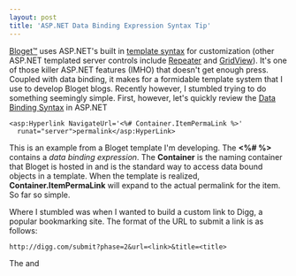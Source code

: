 ```yaml
---
layout: post
title: 'ASP.NET Data Binding Expression Syntax Tip'
---
```

[Bloget™](/bloget) uses ASP.NET's built in [template syntax](http://msdn2.microsoft.com/en-us/library/ms178657.aspxTemplated%20Server%20Control%20Example) for customization (other ASP.NET templated server controls include [Repeater](http://msdn2.microsoft.com/en-us/library/system.web.ui.webcontrols.repeater.aspx) and [GridView](http://msdn2.microsoft.com/en-us/library/system.web.ui.webcontrols.gridview.aspx)). It's one of those killer ASP.NET features (IMHO) that doesn't get enough press. Coupled with data binding, it makes for a formidable template system that I use to develop Bloget blogs. Recently however, I stumbled trying to do something seemingly simple. First, however, let's quickly review the [Data Binding Syntax](http://msdn2.microsoft.com/en-us/library/ms178366.aspx) in ASP.NET
    
    <asp:Hyperlink NavigateUrl='<%# Container.ItemPermaLink %>'  
      runat="server">permalink</asp:HyperLink>

This is an example from a Bloget template I'm developing. The **<%# %>** contains a _data binding expression_. The **Container** is the naming container that Bloget is hosted in and is the standard way to access data bound objects in a template. When the template is realized, **Container.ItemPermaLink** will expand to the actual permalink for the item. So far so simple.

Where I stumbled was when I wanted to build a custom link to Digg, a popular bookmarking site. The format of the URL to submit a link is as follows:
    
    http://digg.com/submit?phase=2&url=<link>&title=<title>

The <link> and <title> portions are replaced by the link and title of the blog article at runtime. The documentation for [Data Binding Expressions](http://msdn2.microsoft.com/en-us/library/ms178366.aspx) and every [example](http://msdn2.microsoft.com/en-us/library/95k0273d.aspx) I could find suggest that only a _data binding expression_ can be contained in the **<%# %>** portion. Well I'm here to say it ain't so! You can actually use C# (or VB) in these expressions. It may be common knowledge, but if it is, I couldn't find it. Armed with this new knowledge, it becomes straightforward to build the link.
    
    <asp:HyperLink NavigateURL='<%# string.Format(  
      "http://digg.com/submit?phase=2&amp;url={0}&amp;title={1}",  
      Container.ItemPermaLink, Container.ItemTitleUrlEncoded) %>'  
      runat="server">Digg this!</asp:HyperLink>

This works fine in ASP.NET 2.0. I don't use ASP.NET 1.1 so your mileage may vary.

Technorati tags: [ASP.NET](http://technorati.com/tags/ASP.NET), [C#](http://technorati.com/tags/C#), [Bloget](http://technorati.com/tags/Bloget)

